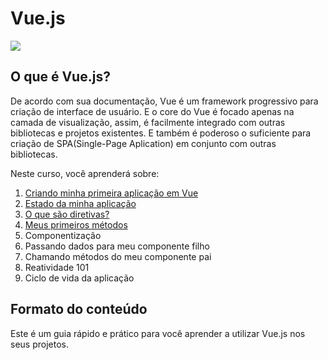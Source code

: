 # Vue.js

![](https://vuejs.org/images/logo.png)

## O que é **Vue.js**?

De acordo com sua documentação, Vue é um framework progressivo para criação de interface de usuário. E o core do Vue é focado apenas na camada de visualização, assim, é facilmente integrado com outras bibliotecas e projetos existentes. E também é poderoso o suficiente para criação de SPA(Single-Page Aplication) em conjunto com outras bibliotecas.

Neste curso, você aprenderá sobre:

1. [Criando minha primeira aplicação em Vue](instalacao.md)
2. [Estado da minha aplicação](state.md)
3. [O que são diretivas?](diretivas.md)
4. [Meus primeiros métodos](metodos.md)
5. Componentização
6. Passando dados para meu componente filho
7. Chamando métodos do meu componente pai
8. Reatividade 101
9. Ciclo de vida da aplicação

## **Formato do conteúdo**
Este é um guia rápido e prático para você aprender a utilizar Vue.js nos seus projetos.